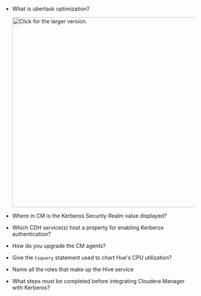 * What is ubertask optimization?
  
  <a href="https://drive.google.com/file/d/0B6zaztL1emL5X0ctR29PbkNtY0k/view?usp=sharing"><img src="https://drive.google.com/file/d/0B6zaztL1emL5X0ctR29PbkNtY0k/view?usp=sharing" style="width: 500px; max-width: 100%; height: auto" title="Click for the larger version." /></a>
  
* Where in CM is the Kerberos Security Realm value displayed?
* Which CDH service(s) host a property for enabling Kerberos authentication?
* How do you upgrade the CM agents?
* Give the `tsquery` statement used to chart Hue's CPU utilization?
* Name all the roles that make up the Hive service
* What steps must be completed before integrating Cloudera Manager with Kerberos?